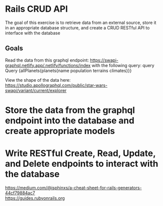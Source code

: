 # Rails CRUD API

The goal of this exercise is to retrieve data from an external source, store it in an appropriate database structure, and create a CRUD RESTful API to interface with the database

## Goals

Read the data from this graphql endpoint: https://swapi-graphql.netlify.app/.netlify/functions/index with the following query:
query Query {allPlanets{planets{name population terrains climates}}}

View the shape of the data here: https://studio.apollographql.com/public/star-wars-swapi/variant/current/explorer

Store the data from the graphql endpoint into the database and create appropriate models
===
Write RESTful Create, Read, Update, and Delete endpoints to interact with the database
===
https://medium.com/@isphinxs/a-cheat-sheet-for-rails-generators-44cf79884ac7  
https://guides.rubyonrails.org  